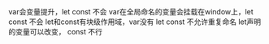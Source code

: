 var会变量提升，let const 不会
var在全局命名的变量会挂载在window上，let const 不会
let和const有块级作用域，var没有
let const 不允许重复命名
let声明的变量可以改变， const 不行
